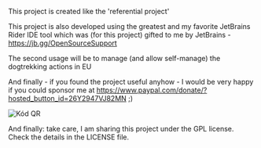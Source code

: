 This project is created like the 'referential project'

This project is also developed using the greatest and my favorite JetBrains Rider IDE tool which was (for this project) gifted to me by JetBrains - https://jb.gg/OpenSourceSupport

The second usage will be to manage (and allow self-manage) the dogtrekking actions in EU

And finally - if you found the project useful anyhow - I would be very happy if you could sponsor me at https://www.paypal.com/donate/?hosted_button_id=26Y2947VJ82MN ;)

![Kód QR](https://user-images.githubusercontent.com/39901955/225464267-f3b10b96-72ae-4fde-a7d5-b949a7c48bd8.png)

And finally: take care, I am sharing this project under the GPL license. Check the details in the LICENSE file.
